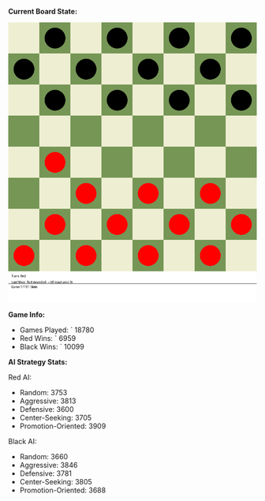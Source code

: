 
**Current Board State:**  
<!-- START_GIF -->
![Checkers Game](./checkers_game.gif)
<!-- END_GIF -->

**Game Info:**  
- Games Played: `<!-- GAMES_PLAYED --> 18780
- Red Wins: `<!-- RED_WINS --> 6959
- Black Wins: `<!-- BLACK_WINS --> 10099

<!-- AI_STATS -->
**AI Strategy Stats:**

Red AI:
- Random: 3753
- Aggressive: 3813
- Defensive: 3600
- Center-Seeking: 3705
- Promotion-Oriented: 3909

Black AI:
- Random: 3660
- Aggressive: 3846
- Defensive: 3781
- Center-Seeking: 3805
- Promotion-Oriented: 3688
